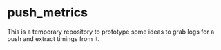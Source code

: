 # push_metrics
This is a temporary repository to prototype some ideas to grab logs for a push and extract timings from it.
